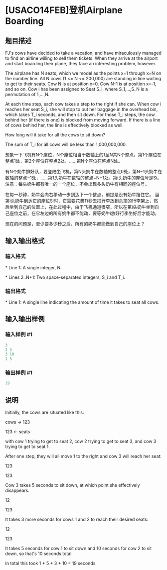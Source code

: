 # [USACO14FEB]登机Airplane Boarding

## 题目描述

FJ's cows have decided to take a vacation, and have miraculously managed to find an airline willing to sell them tickets. When they arrive at the airport and start boarding their plane, they face an interesting problem, however.

The airplane has N seats, which we model as the points x=1 through x=N on the number line. All N cows (1 <= N <= 200,000) are standing in line waiting to get to their seats. Cow N is at position x=0, Cow N-1 is at position x=-1, and so on. Cow i has been assigned to Seat S\_i, where S\_1,...,S\_N is a permutation of 1,...,N.

At each time step, each cow takes a step to the right if she can. When cow i reaches her seat S\_i, she will stop to put her baggage in the overhead bin, which takes T\_i seconds, and then sit down. For those T\_i steps, the cow behind her (if there is one) is blocked from moving forward. If there is a line of cows behind her, the line is effectively blocked as well.

How long will it take for all the cows to sit down?

The sum of T\_i for all cows will be less than 1,000,000,000.

想象一下飞机有N个座位，N个座位相当于数轴上的1至N共N个整点，第1个座位在整点1处，第2个座位在整点2处，……第N个座位在整点N处。

有N个奶牛排好队，要登陆坐飞机，第N头奶牛在数轴的整点0处，第N−1头奶牛在数轴的整点−1处，……第1头奶牛在数轴的整点−N+1处。第i头奶牛的座位号是Si。注意：每头奶牛都有唯一的一个座位，不会出现多头奶牛有相同的座位号。

在每一秒钟，奶牛会向右移动一步到达下一个整点，前提是没有奶牛挡住它。 当第i头奶牛到达它的座位Si时，它需要花费Ti秒去把行李放到头顶的行李架上，然后坐到自己的位置上，在此过程中，由于飞机通道很窄，所以在第i头奶牛坐到自己座位之前，在它左边的所有奶牛都不能动，要等奶牛i放好行李坐好后才能动。

现在的问题是，至少要多少秒之后，所有的奶牛都能做到自己的座位上？

## 输入输出格式

### 输入格式

\* Line 1: A single integer, N.

\* Lines 2..N+1: Two space-separated integers, S\_i and T\_i.

### 输出格式

\* Line 1: A single line indicating the amount of time it takes to seat all cows.

## 输入输出样例

### 输入样例 #1

```cpp
3 
2 5 
3 10 
1 5 

```
### 输出样例 #1

```cpp
19 

```
## 说明

Initially, the cows are situated like this:

cows -> 123

123 <- seats

with cow 1 trying to get to seat 2, cow 2 trying to get to seat 3, and cow 3 trying to get to seat 1.

After one step, they will all move 1 to the right and cow 3 will reach her seat:

123

123

Cow 3 takes 5 seconds to sit down, at which point she effectively disappears.

12

123

It takes 3 more seconds for cows 1 and 2 to reach their desired seats:

12

123

It takes 5 seconds for cow 1 to sit down and 10 seconds for cow 2 to sit down, so that's 10 seconds total.

In total this took 1 + 5 + 3 + 10 = 19 seconds.

